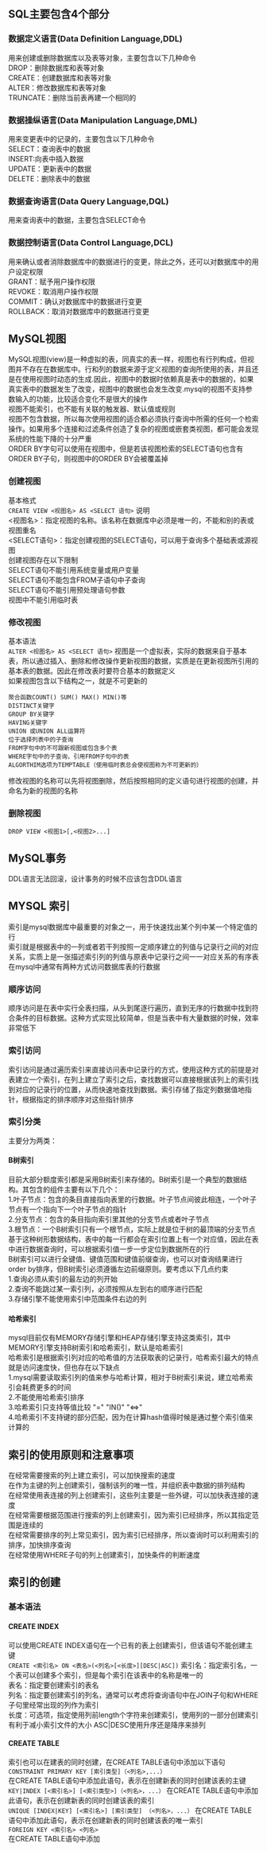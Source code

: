 ## SQL主要包含4个部分  
### 数据定义语言(Data Definition Language,DDL)  
用来创建或删除数据库以及表等对象，主要包含以下几种命令  
DROP：删除数据库和表等对象  
CREATE：创建数据库和表等对象  
ALTER：修改数据库和表等对象  
TRUNCATE：删除当前表再建一个相同的  
### 数据操纵语言(Data Manipulation Language,DML) 
用来变更表中的记录的，主要包含以下几种命令   
SELECT：查询表中的数据  
INSERT:向表中插入数据  
UPDATE：更新表中的数据  
DELETE：删除表中的数据  
### 数据查询语言(Data Query Language,DQL)  
用来查询表中的数据，主要包含SELECT命令  
### 数据控制语言(Data Control Language,DCL)  
用来确认或者消除数据库中的数据进行的变更，除此之外，还可以对数据库中的用户设定权限  
GRANT：赋予用户操作权限  
REVOKE：取消用户操作权限  
COMMIT：确认对数据库中的数据进行变更  
ROLLBACK：取消对数据库中的数据进行变更 
## MySQL视图  
MySQL视图(view)是一种虚拟的表，同真实的表一样，视图也有行列构成，但视图并不存在在数据库中。行和列的数据来源于定义视图的查询所使用的表，并且还是在使用视图时动态的生成.因此，视图中的数据时依赖真是表中的数据的，如果真实表中的数据发生了改变，视图中的数据也会发生改变.mysql的视图不支持参数输入的功能，比较适合变化不是很大的操作  
视图不能索引，也不能有关联的触发器、默认值或规则  
视图不包含数据，所以每次使用视图的适合都必须执行查询中所需的任何一个检索操作。如果用多个连接和过滤条件创造了复杂的视图或嵌套类视图，都可能会发现系统的性能下降的十分严重  
ORDER BY字句可以使用在视图中，但是若该视图检索的SELECT语句也含有ORDER BY子句，则视图中的ORDER BY会被覆盖掉  
### 创建视图  
基本格式  
`CREATE VIEW <视图名> AS <SELECT 语句>`
说明  
<视图名>：指定视图的名称。该名称在数据库中必须是唯一的，不能和别的表或视图重名  
<SELECT语句>：指定创建视图的SELECT语句，可以用于查询多个基础表或源视图  
创建视图存在以下限制  
SELECT语句不能引用系统变量或用户变量  
SELECT语句不能包含FROM子语句中子查询  
SELECT语句不能引用预处理语句参数  
视图中不能引用临时表  
### 修改视图  
基本语法  
`ALTER <视图名> AS <SELECT 语句>`
视图是一个虚拟表，实际的数据来自于基本表，所以通过插入、删除和修改操作更新视图的数据，实质是在更新视图所引用的基本表的数据。因此在修改表时要符合基本的数据定义  
如果视图包含以下结构之一，就是不可更新的  
```shell
聚合函数COUNT() SUM() MAX() MIN()等  
DISTINCT关键字  
GROUP BY关键字  
HAVING关键字  
UNION 或UNION ALL运算符  
位于选择列表中的子查询  
FROM字句中的不可跟新视图或包含多个表  
WHERE字句中的子查询，引用FROM子句中的表  
ALGORTHIM选项为TEMPTABLE（使用临时表总会使视图称为不可更新的）
```  
修改视图的名称可以先将视图删除，然后按照相同的定义语句进行视图的创建，并命名为新的视图的名称  
### 删除视图  
`DROP VIEW <视图1>[,<视图2>...]`  
## MySQL事务  
DDL语言无法回滚，设计事务的时候不应该包含DDL语言  
## MYSQL 索引  
索引是mysql数据库中最重要的对象之一，用于快速找出某个列中某一个特定值的行  
索引就是根据表中的一列或者若干列按照一定顺序建立的列值与记录行之间的对应关系，实质上是一张描述索引列的列值与原表中记录行之间一一对应关系的有序表  
在mysql中通常有两种方式访问数据库表的行数据  
### 顺序访问  
顺序访问是在表中实行全表扫描，从头到尾逐行遍历，直到无序的行数据中找到符合条件的目标数据。这种方式实现比较简单，但是当表中有大量数据的时候，效率非常低下  
### 索引访问  
索引访问是通过遍历索引来直接访问表中记录行的方式，使用这种方式的前提是对表建立一个索引，在列上建立了索引之后，查找数据可以直接根据该列上的索引找到对应的记录行的位置，从而快速地查找到数据。索引存储了指定列数据值地指针，根据指定的排序顺序对这些指针排序  
### 索引分类  
主要分为两类：
#### B树索引  
目前大部分额度索引都是采用B树索引来存储的。B树索引是一个典型的数据结构。其包含的组件主要有以下几个：  
1.叶子节点：包含的条目直接指向表里的行数据。叶子节点间彼此相连，一个叶子节点有一个指向下一个叶子节点的指针  
2.分支节点：包含的条目指向索引里其他的分支节点或者叶子节点  
3.根节点：一个B树索引只有一个根节点，实际上就是位于树的最顶端的分支节点  
基于这种树形数据结构，表中的每一行都会在索引位置上有一个对应值，因此在表中进行数据查询时，可以根据索引值一步一步定位到数据所在的行  
B树索引可以进行全键值、键值范围和键值前缀查询，也可以对查询结果进行order by排序，但B树索引必须遵循左边前缀原则。要考虑以下几点约束  
1.查询必须从索引的最左边的列开始  
2.查询不能跳过某一索引列，必须按照从左到右的顺序进行匹配  
3.存储引擎不能使用索引中范围条件右边的列  
#### 哈希索引  
mysql目前仅有MEMORY存储引擎和HEAP存储引擎支持这类索引，其中MEMORY引擎支持B树索引和哈希索引，默认是哈希索引  
哈希索引是根据索引列对应的哈希值的方法获取表的记录行，哈希索引最大的特点就是访问速度快，但也存在以下缺点  
1.mysql需要读取索引列的值来参与哈希计算，相对于B树索引来说，建立哈希索引会耗费更多的时间  
2.不能使用哈希索引排序  
3.哈希索引只支持等值比较 "=" "IN()" "<=>"  
4.哈希索引不支持键的部分匹配，因为在计算hash值得时候是通过整个索引值来计算的  
## 索引的使用原则和注意事项  
在经常需要搜索的列上建立索引，可以加快搜索的速度  
在作为主键的列上创建索引，强制该列的唯一性，并组织表中数据的排列结构  
在经常使用表连接的列上创建索引，这些列主要是一些外键，可以加快表连接的速度  
在经常需要根据范围进行搜索的列上创建索引，因为索引已经排序，所以其指定范围是连续的  
在经常需要排序的列上常见索引，因为索引已经排序，所以查询时可以利用索引的排序，加快排序查询  
在经常使用WHERE子句的列上创建索引，加快条件的判断速度  
## 索引的创建  
### 基本语法  
#### CREATE INDEX
可以使用CREATE INDEX语句在一个已有的表上创建索引，但该语句不能创建主键  
`CREATE <索引名> ON <表名>(<列名>[<长度>][DESC|ASC])`
索引名：指定索引名，一个表可以创建多个索引，但是每个索引在该表中的名称是唯一的   
表名：指定要创建索引的表名  
列名：指定要创建索引的列名，通常可以考虑将查询语句中在JOIN子句和WHERE子句里经常出现的列作为索引  
长度：可选项，指定使用列前length个字符来创建索引，使用列的一部分创建索引有利于减小索引文件的大小
ASC|DESC使用升序还是降序来排列  
#### CREATE TABLE  
索引也可以在建表的同时创建，在CREATE TABLE语句中添加以下语句  
`CONSTRAINT PRIMARY KEY [索引类型]（<列名>,...）`  
在CREATE TABLE语句中添加此语句，表示在创建新表的同时创建该表的主键  
`KEY|INDEX [<索引名>] [<索引类型>]（<列名>，...）`
在CREATE TABLE语句中添加此语句，表示在创建新表的同时创建该表的索引  
`UNIQUE [INDEX|KEY] [<索引名>] [索引类型] （<列名>，...）`
在CREATE TABLE语句中添加此语句，表示在创建新表的同时创建该表的唯一索引  
`FOREIGN KEY <索引名> <列名> `  
在CREATE TABLE语句中添加





































